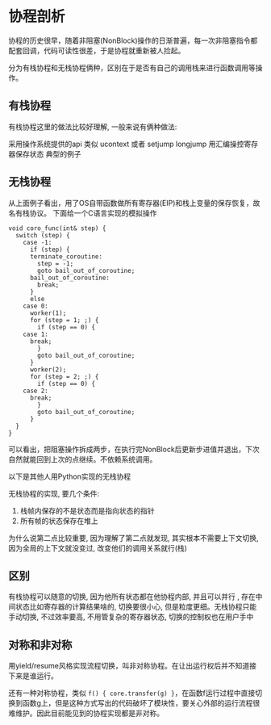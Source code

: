 协程剖析
====
协程的历史很早，随着非阻塞(NonBlock)操作的日渐普遍，每一次非阻塞指令都配套回调，代码可读性很差，于是协程就重新被人捡起。

分为有栈协程和无栈协程俩种，区别在于是否有自己的调用栈来进行函数调用等操作。

有栈协程
----
有栈协程这里的做法比较好理解, 一般来说有俩种做法:

采用操作系统提供的api 类似 ucontext 或者 setjump longjump
用汇编操控寄存器保存状态 典型的例子

无栈协程
----
从上面例子看出，用了OS自带函数做所有寄存器(EIP)和栈上变量的保存恢复，故名有栈协议。 下面给一个C语言实现的模拟操作

```
void coro_func(int& step) {
  switch (step) {
    case -1:
      if (step) {
      terminate_coroutine:
        step = -1;
        goto bail_out_of_coroutine;
      bail_out_of_coroutine:
        break;
      }
      else
    case 0:
      worker(1);
      for (step = 1; ;) {
        if (step == 0) {
    case 1:
      break;
        }
        goto bail_out_of_coroutine;
      }
      worker(2);
      for (step = 2; ;) {
        if (step == 0) {
    case 2:
      break;
        }
        goto bail_out_of_coroutine;
      }
  }
}
```
可以看出，把阻塞操作拆成两步，在执行完NonBlock后更新步进值并退出，下次自然就能回到上次的点继续。不依赖系统调用。

以下是其他人用Python实现的无栈协程

无栈协程的实现, 要几个条件:

1. 栈帧内保存的不是状态而是指向状态的指针
2. 所有帧的状态保存在堆上

为什么说第二点比较重要, 因为理解了第二点就发现, 其实根本不需要上下文切换, 因为全局的上下文就没变过, 改变他们的调用关系就行(栈)

区别
----
有栈协程可以随意的切换, 因为他所有状态都在他协程内部, 并且可以并行 , 存在中间状态比如寄存器的计算结果啥的, 切换要很小心, 但是粒度更细。无栈协程只能手动切换, 不过效率要高, 不用管复杂的寄存器状态, 切换的控制权也在用户手中

对称和非对称
----
用yield/resume风格实现流程切换，叫非对称协程。在让出运行权后并不知道接下来是谁运行。

还有一种对称协程，类似 `f() { core.transfer(g) }`，在函数f运行过程中直接切换到函数g上，但是这种方式写出的代码破坏了模块性，要关心外部的运行流程很难维护。因此目前能见到的协程实现都是非对称。
